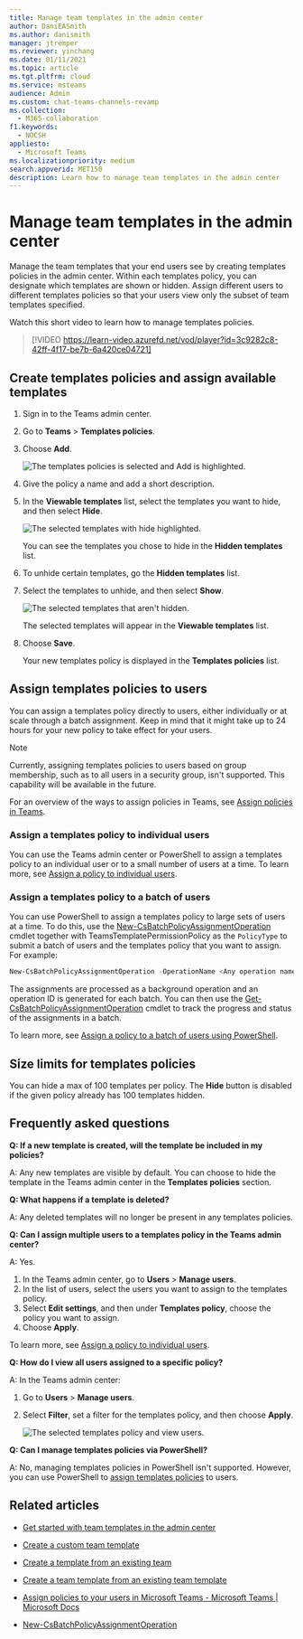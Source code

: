 ```yaml
---
title: Manage team templates in the admin center
author: DaniEASmith
ms.author: danismith
manager: jtremper
ms.reviewer: yinchang
ms.date: 01/11/2021
ms.topic: article
ms.tgt.pltfrm: cloud
ms.service: msteams
audience: Admin
ms.custom: chat-teams-channels-revamp
ms.collection: 
  - M365-collaboration
f1.keywords: 
  - NOCSH
appliesto: 
  - Microsoft Teams
ms.localizationpriority: medium
search.appverid: MET150
description: Learn how to manage team templates in the admin center
---
```

# Manage team templates in the admin center

Manage the team templates that your end users see by creating templates policies in the admin center. Within each templates policy, you can designate which templates are shown or hidden.
Assign different users to different templates policies so that your users view only the subset of team templates specified.

Watch this short video to learn how to manage templates policies.

> [!VIDEO https://learn-video.azurefd.net/vod/player?id=3c9282c8-42ff-4f17-be7b-6a420ce04721]

## Create templates policies and assign available templates

1. Sign in to the Teams admin center.

2. Go to **Teams** > **Templates policies**.

3. Choose **Add**.

    ![The templates policies is selected and Add is highlighted.](media/template-policies-1.png)

1. Give the policy a name and add a short description.

2. In the **Viewable templates** list, select the templates you want to hide, and then select **Hide**.

    ![The selected templates with hide highlighted.](media/template-policies-2.png)

    You can see the templates you chose to hide in the **Hidden templates** list.

1. To unhide certain templates, go the **Hidden templates** list.

2. Select the templates to unhide, and then select **Show**.

   ![The selected templates that aren't hidden.](media/template-policies-3.png)

   The selected templates will appear in the **Viewable templates** list.
3. Choose **Save**.

   Your new templates policy is displayed in the **Templates policies** list.

## Assign templates policies to users

You can assign a templates policy directly to users, either individually or at scale through a batch assignment. Keep in mind that it might take up to 24 hours for your new policy to take effect for your users.

> [!Note]
> Currently, assigning templates policies to users based on group membership, such as to all users in a security group, isn't supported. This capability will be available in the future.

For an overview of the ways to assign policies in Teams, see [Assign policies in Teams](policy-assignment-overview.md).

### Assign a templates policy to individual users

You can use the Teams admin center or PowerShell to assign a templates policy to an individual user or to a small number of users at a time. To learn more, see [Assign a policy to individual users](assign-policies-users-and-groups.md#assign-a-policy-to-individual-users).

### Assign a templates policy to a batch of users

You can use PowerShell to assign a templates policy to large sets of users at a time. To do this, use the [New-CsBatchPolicyAssignmentOperation](/powershell/module/teams/new-csbatchpolicyassignmentoperation) cmdlet together with TeamsTemplatePermissionPolicy as the ```PolicyType``` to submit a batch of users and the templates policy that you want to assign. For example:

```powershell
New-CsBatchPolicyAssignmentOperation -OperationName <Any operation name> -PolicyType TeamsTemplatePermissionPolicy -PolicyName <policy name> -Identity <users identity | list of user identities>
```

The assignments are processed as a background operation and an operation ID is generated for each batch. You can then use the [Get-CsBatchPolicyAssignmentOperation](/powershell/module/teams/get-csbatchpolicyassignmentoperation) cmdlet to track the progress and status of the assignments in a batch.

To learn more, see [Assign a policy to a batch of users using PowerShell](assign-policies-users-and-groups.md#use-powershell-method).

## Size limits for templates policies

You can hide a max of 100 templates per policy. The **Hide** button is disabled if the given policy already has 100 templates hidden.

## Frequently asked questions

**Q: If a new template is created, will the template be included in my policies?**

A: Any new templates are visible by default. You can choose to hide the template in the Teams admin center in the **Templates policies** section.

**Q: What happens if a template is deleted?**

A: Any deleted templates will no longer be present in any templates policies.

**Q: Can I assign multiple users to a templates policy in the Teams admin center?**

A: Yes.

1. In the Teams admin center, go to **Users** > **Manage users**.
1. In the list of users, select the users you want to assign to the templates policy.
1. Select **Edit settings**, and then under **Templates policy**, choose the policy you want to assign.
1. Choose **Apply**.

To learn more, see [Assign a policy to individual users](assign-policies-users-and-groups.md#assign-a-policy-to-individual-users).

**Q: How do I view all users assigned to a specific policy?**

A: In the Teams admin center:

1. Go to **Users** > **Manage users**.
2. Select **Filter**, set a filter for the templates policy, and then choose **Apply**.

    ![The selected templates policy and view users.](media/template-policies-5.png)

**Q: Can I manage templates policies via PowerShell?**

A: No, managing templates policies in PowerShell isn't supported. However, you can use PowerShell to [assign templates policies](#assign-templates-policies-to-users) to users.

## Related articles

- [Get started with team templates in the admin center](./get-started-with-teams-templates-in-the-admin-console.md)

- [Create a custom team template](./create-a-team-template.md)

- [Create a template from an existing team](./create-template-from-existing-team.md)

- [Create a team template from an existing team template](./create-template-from-existing-template.md)

- [Assign policies to your users in Microsoft Teams - Microsoft Teams \| Microsoft Docs](./policy-assignment-overview.md)

- [New-CsBatchPolicyAssignmentOperation](/powershell/module/teams/new-csbatchpolicyassignmentoperation)
